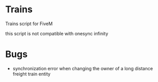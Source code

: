 # Trains
Trains script for FiveM

this script is not compatible with onesync infinity
# Bugs
 - synchronization error when changing the owner of a long distance freight train entity
